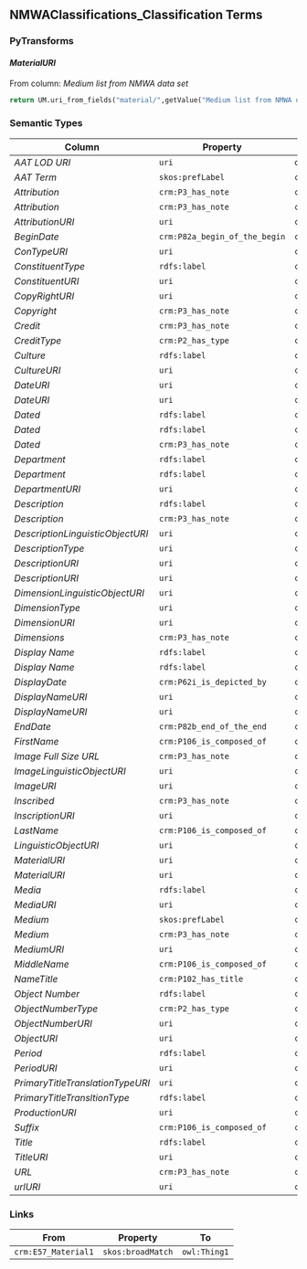## NMWAClassifications_Classification Terms

### PyTransforms
#### _MaterialURI_
From column: _Medium list from NMWA data set_
``` python
return UM.uri_from_fields("material/",getValue("Medium list from NMWA data set"))
```


### Semantic Types
| Column | Property | Class |
|  ----- | -------- | ----- |
| _AAT LOD URI_ | `uri` | `owl:Thing1`|
| _AAT Term_ | `skos:prefLabel` | `crm:E57_Material1`|
| _Attribution_ | `crm:P3_has_note` | `crm:E39_Actor1`|
| _Attribution_ | `crm:P3_has_note` | `crm:E39_Actor2`|
| _AttributionURI_ | `uri` | `crm:E39_Actor2`|
| _BeginDate_ | `crm:P82a_begin_of_the_begin` | `crm:E52_Time-Span1`|
| _ConTypeURI_ | `uri` | `crm:E55_Type1`|
| _ConstituentType_ | `rdfs:label` | `crm:E55_Type1`|
| _ConstituentURI_ | `uri` | `crm:E39_Actor1`|
| _CopyRightURI_ | `uri` | `crm:E30_Right1`|
| _Copyright_ | `crm:P3_has_note` | `crm:E30_Right1`|
| _Credit_ | `crm:P3_has_note` | `crm:E82_Actor_Appellation1`|
| _CreditType_ | `crm:P2_has_type` | `crm:E33_Linguistic_Object1`|
| _Culture_ | `rdfs:label` | `crm:E55_Type2`|
| _CultureURI_ | `uri` | `crm:E55_Type2`|
| _DateURI_ | `uri` | `crm:E52_Time-Span1`|
| _DateURI_ | `uri` | `crm:E49_Time_Appellation1`|
| _Dated_ | `rdfs:label` | `crm:E52_Time-Span1`|
| _Dated_ | `rdfs:label` | `crm:E49_Time_Appellation1`|
| _Dated_ | `crm:P3_has_note` | `crm:E52_Time-Span1`|
| _Department_ | `rdfs:label` | `crm:E55_Type5`|
| _Department_ | `rdfs:label` | `crm:E55_Type3`|
| _DepartmentURI_ | `uri` | `crm:E55_Type5`|
| _Description_ | `rdfs:label` | `crm:E18_Physical_Thing1`|
| _Description_ | `crm:P3_has_note` | `crm:E33_Linguistic_Object1`|
| _DescriptionLinguisticObjectURI_ | `uri` | `crm:E33_Linguistic_Object3`|
| _DescriptionType_ | `uri` | `crm:E55_Type7`|
| _DescriptionURI_ | `uri` | `crm:E18_Physical_Thing1`|
| _DescriptionURI_ | `uri` | `crm:E33_Linguistic_Object1`|
| _DimensionLinguisticObjectURI_ | `uri` | `crm:E33_Linguistic_Object4`|
| _DimensionType_ | `uri` | `crm:E55_Type8`|
| _DimensionURI_ | `uri` | `crm:E54_Dimension1`|
| _Dimensions_ | `crm:P3_has_note` | `crm:E54_Dimension1`|
| _Display Name_ | `rdfs:label` | `crm:E39_Actor1`|
| _Display Name_ | `rdfs:label` | `crm:E82_Actor_Appellation2`|
| _DisplayDate_ | `crm:P62i_is_depicted_by` | `crm:E52_Time-Span1`|
| _DisplayNameURI_ | `uri` | `crm:E82_Actor_Appellation1`|
| _DisplayNameURI_ | `uri` | `crm:E82_Actor_Appellation2`|
| _EndDate_ | `crm:P82b_end_of_the_end` | `crm:E52_Time-Span1`|
| _FirstName_ | `crm:P106_is_composed_of` | `crm:E82_Actor_Appellation1`|
| _Image Full Size URL_ | `crm:P3_has_note` | `crm:E38_Image1`|
| _ImageLinguisticObjectURI_ | `uri` | `crm:E33_Linguistic_Object2`|
| _ImageURI_ | `uri` | `crm:E38_Image1`|
| _Inscribed_ | `crm:P3_has_note` | `crm:E34_Inscription1`|
| _InscriptionURI_ | `uri` | `crm:E34_Inscription1`|
| _LastName_ | `crm:P106_is_composed_of` | `crm:E82_Actor_Appellation1`|
| _LinguisticObjectURI_ | `uri` | `crm:E33_Linguistic_Object2`|
| _MaterialURI_ | `uri` | `crm:E57_Material1`|
| _MaterialURI_ | `uri` | `crm:E57_Material1`|
| _Media_ | `rdfs:label` | `crm:E55_Type4`|
| _MediaURI_ | `uri` | `crm:E55_Type4`|
| _Medium_ | `skos:prefLabel` | `crm:E57_Material1`|
| _Medium_ | `crm:P3_has_note` | `crm:E55_Type3`|
| _MediumURI_ | `uri` | `crm:E55_Type3`|
| _MiddleName_ | `crm:P106_is_composed_of` | `crm:E82_Actor_Appellation1`|
| _NameTitle_ | `crm:P102_has_title` | `crm:E82_Actor_Appellation1`|
| _Object Number_ | `rdfs:label` | `crm:E42_Identifier1`|
| _ObjectNumberType_ | `crm:P2_has_type` | `crm:E42_Identifier1`|
| _ObjectNumberURI_ | `uri` | `crm:E42_Identifier1`|
| _ObjectURI_ | `uri` | `crm:E22_Man-Made_Object1`|
| _Period_ | `rdfs:label` | `crm:E4_Period1`|
| _PeriodURI_ | `uri` | `crm:E4_Period1`|
| _PrimaryTitleTranslationTypeURI_ | `uri` | `crm:E55_Type6`|
| _PrimaryTitleTransltionType_ | `rdfs:label` | `crm:E55_Type6`|
| _ProductionURI_ | `uri` | `crm:E12_Production1`|
| _Suffix_ | `crm:P106_is_composed_of` | `crm:E82_Actor_Appellation1`|
| _Title_ | `rdfs:label` | `crm:E35_Title1`|
| _TitleURI_ | `uri` | `crm:E35_Title1`|
| _URL_ | `crm:P3_has_note` | `crm:E42_Identifier2`|
| _urlURI_ | `uri` | `crm:E42_Identifier2`|


### Links
| From | Property | To |
|  --- | -------- | ---|
| `crm:E57_Material1` | `skos:broadMatch` | `owl:Thing1`|
